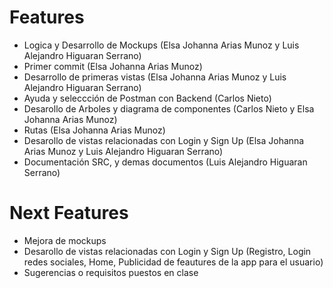 # Features

  - Logica y Desarrollo de Mockups (Elsa Johanna Arias Munoz y Luis Alejandro Higuaran Serrano)
  - Primer commit (Elsa Johanna Arias Munoz)
  - Desarrollo de primeras vistas (Elsa Johanna Arias Munoz y Luis Alejandro Higuaran Serrano)
  - Ayuda y seleccción de Postman con Backend (Carlos Nieto)
  - Desarollo de Arboles y diagrama de componentes (Carlos Nieto y Elsa Johanna Arias Munoz)
  - Rutas (Elsa Johanna Arias Munoz)
  - Desarollo de vistas relacionadas con Login y Sign Up (Elsa Johanna Arias Munoz y Luis Alejandro Higuaran Serrano)
  - Documentación SRC, y demas documentos (Luis Alejandro Higuaran Serrano)

# Next Features

  - Mejora de mockups
  - Desarollo de vistas relacionadas con Login y Sign Up (Registro, Login redes sociales, Home, Publicidad de feautures de la app para el usuario)
  - Sugerencias o requisitos puestos en clase

